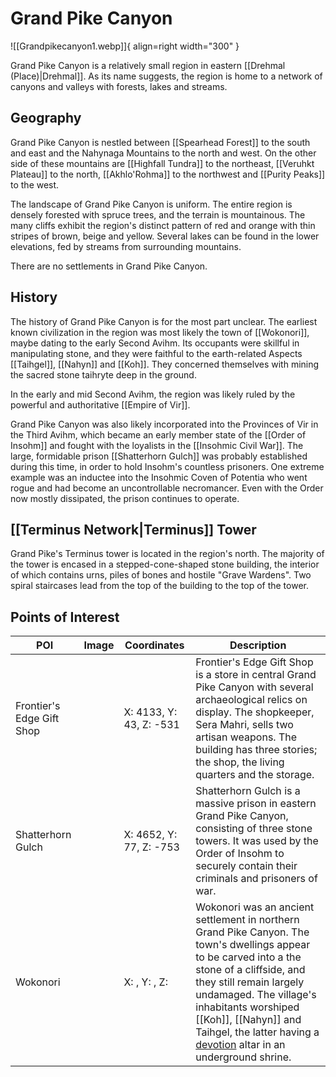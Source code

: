 # Grand Pike Canyon

![[Grandpikecanyon1.webp]]{ align=right width="300" }

Grand Pike Canyon is a relatively small region in eastern [[Drehmal (Place)|Drehmal]]. As its name suggests, the region is home to a network of canyons and valleys with forests, lakes and streams.

## Geography

Grand Pike Canyon is nestled between [[Spearhead Forest]] to the south and east and the Nahynaga Mountains to the north and west. On the other side of these mountains are [[Highfall Tundra]] to the northeast, [[Veruhkt Plateau]] to the north, [[Akhlo'Rohma]] to the northwest and [[Purity Peaks]] to the west.

The landscape of Grand Pike Canyon is uniform. The entire region is densely forested with spruce trees, and the terrain is mountainous. The many cliffs exhibit the region's distinct pattern of red and orange with thin stripes of brown, beige and yellow. Several lakes can be found in the lower elevations, fed by streams from surrounding mountains.

There are no settlements in Grand Pike Canyon.

## History

The history of Grand Pike Canyon is for the most part unclear. The earliest known civilization in the region was most likely the town of [[Wokonori]], maybe dating to the early Second Avihm. Its occupants were skillful in manipulating stone, and they were faithful to the earth-related Aspects [[Taihgel]], [[Nahyn]] and [[Koh]]. They concerned themselves with mining the sacred stone taihryte deep in the ground.

In the early and mid Second Avihm, the region was likely ruled by the powerful and authoritative [[Empire of Vir]]. 

Grand Pike Canyon was also likely incorporated into the Provinces of Vir in the Third Avihm, which became an early member state of the [[Order of Insohm]] and fought with the loyalists in the [[Insohmic Civil War]]. The large, formidable prison [[Shatterhorn Gulch]] was probably established during this time, in order to hold Insohm's countless prisoners. One extreme example was an inductee into the Insohmic Coven of Potentia who went rogue and had become an uncontrollable necromancer. Even with the Order now mostly dissipated, the prison continues to operate.

## [[Terminus Network|Terminus]] Tower

Grand Pike's Terminus tower is located in the region's north. The majority of the tower is encased in a stepped-cone-shaped stone building, the interior of which contains urns, piles of bones and hostile "Grave Wardens". Two spiral staircases lead from the top of the building to the top of the tower.

## Points of Interest

| POI | Image | Coordinates | Description |
|-|-|-|-|
| Frontier's Edge Gift Shop |  | X: 4133, Y: 43, Z: -531 | Frontier's Edge Gift Shop is a store in central Grand Pike Canyon with several archaeological relics on display. The shopkeeper, Sera Mahri, sells two artisan weapons. The building has three stories; the shop, the living quarters and the storage. |
| Shatterhorn Gulch |  | X: 4652, Y: 77, Z: -753 | Shatterhorn Gulch is a massive prison in eastern Grand Pike Canyon, consisting of three stone towers. It was used by the Order of Insohm to securely contain their criminals and prisoners of war.
| Wokonori |  | X: , Y: , Z:  | Wokonori was an ancient settlement in northern Grand Pike Canyon. The town's dwellings appear to be carved into a the stone of a cliffside, and they still remain largely undamaged. The village's inhabitants worshiped [[Koh]], [[Nahyn]] and Taihgel, the latter having a [devotion](/Story_and_Features/Devotion/) altar in an underground shrine. |
